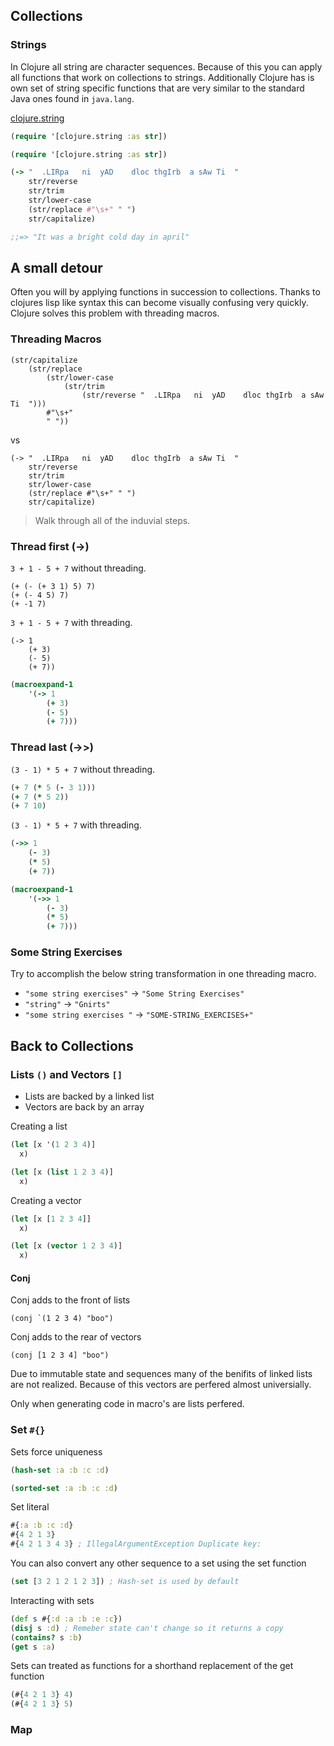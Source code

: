 ## Collections### StringsIn Clojure all string are character sequences. Because of this you can apply all functions that work on collections to strings. Additionally Clojure has is own set of string specific functions that are very similar to the standard Java ones found in ```java.lang```.[clojure.string](https://clojuredocs.org/clojure.string)```clojure(require '[clojure.string :as str])(require '[clojure.string :as str])(-> "  .LIRpa   ni  yAD    dloc thgIrb  a sAw Ti  "    str/reverse    str/trim    str/lower-case    (str/replace #"\s+" " ")    str/capitalize);;=> "It was a bright cold day in april"```## A small detourOften you will by applying functions in succession to collections. Thanks to clojures lisp like syntax this can become visually confusing very quickly. Clojure solves this problem with threading macros. ### Threading Macros```(str/capitalize 	(str/replace 		(str/lower-case 			(str/trim 				(str/reverse "  .LIRpa   ni  yAD    dloc thgIrb  a sAw Ti  "))) 		#"\s+" 		" "))```vs```(-> "  .LIRpa   ni  yAD    dloc thgIrb  a sAw Ti  "    str/reverse    str/trim    str/lower-case    (str/replace #"\s+" " ")    str/capitalize)```> Walk through all of the induvial steps.### Thread first (->)```3 + 1 - 5 + 7``` without threading.```(+ (- (+ 3 1) 5) 7)(+ (- 4 5) 7)(+ -1 7)``````3 + 1 - 5 + 7``` with threading.```(-> 1	(+ 3)	(- 5)	(+ 7))``````	clojure(macroexpand-1 	'(-> 1		(+ 3)		(- 5)		(+ 7)))```### Thread last (->>)```(3 - 1) * 5 + 7``` without threading.```	clojure(+ 7 (* 5 (- 3 1)))(+ 7 (* 5 2))(+ 7 10)``````(3 - 1) * 5 + 7``` with threading.```	clojure(->> 1	(- 3)	(* 5)	(+ 7))``````	clojure(macroexpand-1 	'(->> 1		(- 3)		(* 5)		(+ 7)))```### Some String ExercisesTry to accomplish the below string transformation in one threading macro.* ```"some string exercises"``` -> ```"Some String Exercises"```
* ```"string"``` -> ```"Gnirts"```
* ```"some string exercises "``` -> ```"SOME-STRING_EXERCISES+"```## Back to Collections### Lists ```()``` and Vectors ```[]```

* Lists are backed by a linked list
* Vectors are back by an arrayCreating a list```clojure(let [x '(1 2 3 4)]
  x)
```

```clojure
(let [x (list 1 2 3 4)]
  x)```Creating a vector

```clojure
(let [x [1 2 3 4]]
  x)
```

```clojure
(let [x (vector 1 2 3 4)]
  x)
```

#### Conj

Conj adds to the front of lists

```
(conj `(1 2 3 4) "boo")
```

Conj adds to the rear of vectors

```
(conj [1 2 3 4] "boo")
```Due to immutable state and sequences many of the benifits of linked lists are not realized. Because of this vectors are perfered almost universially. 

Only when generating code in macro's are lists perfered.### Set ```#{}```

Sets force uniqueness 

```clojure
(hash-set :a :b :c :d)
```

```clojure
(sorted-set :a :b :c :d)
```

Set literal

```clojure
#{:a :b :c :d}
#{4 2 1 3}
#{4 2 1 3 4 3} ; IllegalArgumentException Duplicate key:
```

You can also convert any other sequence to a set using the set function

```clojure
(set [3 2 1 2 1 2 3]) ; Hash-set is used by default
```

Interacting with sets

```clojure
(def s #{:d :a :b :e :c})
(disj s :d) ; Remeber state can't change so it returns a copy
(contains? s :b)
(get s :a)
```

Sets can treated as functions for a shorthand replacement of the get function

```clojure
(#{4 2 1 3} 4)
(#{4 2 1 3} 5)
```### Map